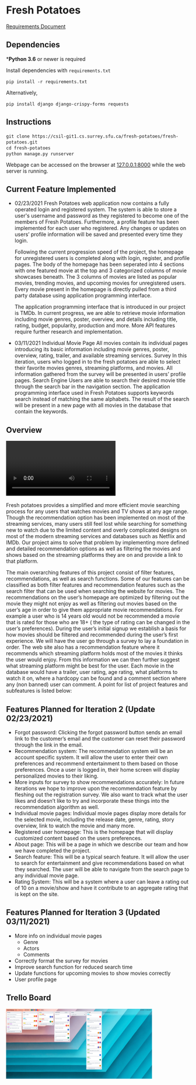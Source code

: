 # Fresh Potatoes

[Requirements Document](requirements_document.md)

## Dependencies

***Python 3.6** or newer is required

Install dependencies with `requirements.txt`

```
pip install -r requirements.txt
```

Alternatively,

```
pip install django django-crispy-forms requests
```

## Instructions

```
git clone https://csil-git1.cs.surrey.sfu.ca/fresh-potatoes/fresh-potatoes.git
cd fresh-potatoes
python manage.py runserver
```

Webpage can be accessed on the browser at [127.0.0.1:8000](127.0.0.1:8000/) while the web server is running.

## Current Feature Implemented 
- 02/23/2021
    Fresh Potatoes web application now contains a fully operated login and registered system. The system is able to store a user's username and password as they registered to become one of the members of Fresh Potatoes. Furthermore, a profile feature has been implemented for each user who registered. Any changes or updates on users’ profile information will be saved and presented every time they login.

    Following the current progression speed of the project, the homepage for unregistered users is completed along with login, register, and profile pages. The body of the homepage has been seperated into 4 sections with one featured movie at the top and 3 categorized columns of movie showcases beneath. The 3 columns of movies are listed as popular movies, trending movies, and upcoming movies for unregistered users. Every movie present in the homepage is directly pulled from a third party database using application programming interface.

    The application programming interface that is introduced in our project is TMDb. In current progress, we are able to retrieve movie information including movie genres, poster, overview, and details including title, rating, budget, popularity, production and more. More API features require further research and implementation.

- 03/11/2021
    Individual Movie Page
    All movies contain its individual pages introducing its basic information including movie genres, poster, overview, rating, trailer, and available streaming services.
    Survey
    In this iteration, users who logged in to the fresh potatoes are able to select their favorite movies genres, streaming platforms, and movies. All information gathered from the survey will be presented in users’ profile pages. 
    Search Engine 
    Users are able to search their desired movie title through the search bar in the navigation section. The application programming interface used in Fresh Potatoes supports keywords search instead of matching the same alphabets. The result of the search will be present in a new page with all movies in the database that contain the keywords. 

## Overview

![Demonstration Video](src/demo2.mp4)

Fresh potatoes provides a simplified and more efficient movie searching process for any users that watches movies and TV shows at any age range. Though the recommendation option has been implemented on most of the streaming services, many users still feel lost while searching for something new to watch due to the limited content and overly complicated designs on most of the modern streaming services and databases such as Netflix and IMDb. Our project aims to solve that problem by implementing more defined and detailed recommendation options as well as filtering the movies and shows based on the streaming platforms they are on and provide a link to that platform. 

The main overarching features of this project consist of filter features, recommendations, as well as search functions. Some of our features can be classified as both filter features and recommendation features such as the search filter that can be used when searching the website for movies. 
The recommendations on the user’s homepage are optimized by filtering out the movie they might not enjoy as well as filtering out movies based on the user’s age in order to give them appropriate movie recommendations. For example a user who is 14 years old would not be recommended a movie that is rated for those who are 18+ ( the type of rating can be changed in the user’s preferences).
During the user’s initial signup we establish a basis for how movies should be filtered and recommended during the user’s first experience. We will have the user go through a survey to lay a foundation in order. The web site also has a recommendation feature where it recommends which streaming platform holds most of the movies it thinks the user would enjoy. From this information we can then further suggest what streaming platform might be best for the user. Each movie in the database would have a trailer, user rating, age rating, what platforms to watch it on, where a hardcopy can be found and a comment section where any (non banned) user can comment. A point for list of project features and subfeatures is listed below:

## Features Planned for Iteration 2 (Update 02/23/2021)
- Forgot password:
Clicking the forgot password button sends an email link to the customer’s email and the customer can reset their password through the link in the email.
- Recommendation system:
The recommendation system will be an account specific system. It will allow the user to enter their own preferences and recommend entertainment to them based on those preferences. Once a user is logged in, their home screen will display personalized movies to their liking.
- More inputs for survey to show recommendations accurately:
In future iterations we hope to improve upon the recommendation feature by fleshing out the registration survey. We also want to track what the user likes and doesn’t like to try and incorporate these things into the recommendation algorithm as well.
- Individual movie pages: 
Individual movie pages display more details for the selected movie, including the release date, genre, rating, story overview, link to watch the movie and many more. 
- Registered user homepage: 
This is the homepage that will display customized content based on the users preferences.
- About page:
This will be a page in which we describe our team and how we have completed the project.
- Search feature:
This will be a typical search feature. It will allow the user to search for entertainment and give recommendations based on what they searched. The user will be able to navigate from the search page to any individual movie page.
- Rating System:
This will be a system where a user can leave a rating out of 10 on a movie/show and have it contribute to an aggregate rating that is kept on the site.

## Features Planned for Iteration 3 (Updated 03/11/2021)
- More info on individual movie pages
    - Genre
    - Actors
    - Comments 
- Correctly format the survey for movies
- Improve search function for reduced search time
- Update functions for upcoming movies to show movies correctly
- User profile page  
## Trello Board

<img src="src/Screenshot_2021-03-11_191400.png"  width="400">

